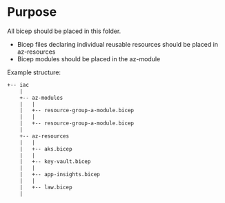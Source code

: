 # Purpose

All bicep should be placed in this folder.

- Bicep files declaring individual reusable resources should be placed in az-resources
- Bicep modules should be placed in the az-module

Example structure:

```html
+-- iac
    |
    +-- az-modules
    |   |
    |   +-- resource-group-a-module.bicep
    |   |
    |   +-- resource-group-a-module.bicep
    |
    +-- az-resources
    |   |
    |   +-- aks.bicep
    |   |
    |   +-- key-vault.bicep
    |   |
    |   +-- app-insights.bicep
    |   |
    |   +-- law.bicep
    |
```

